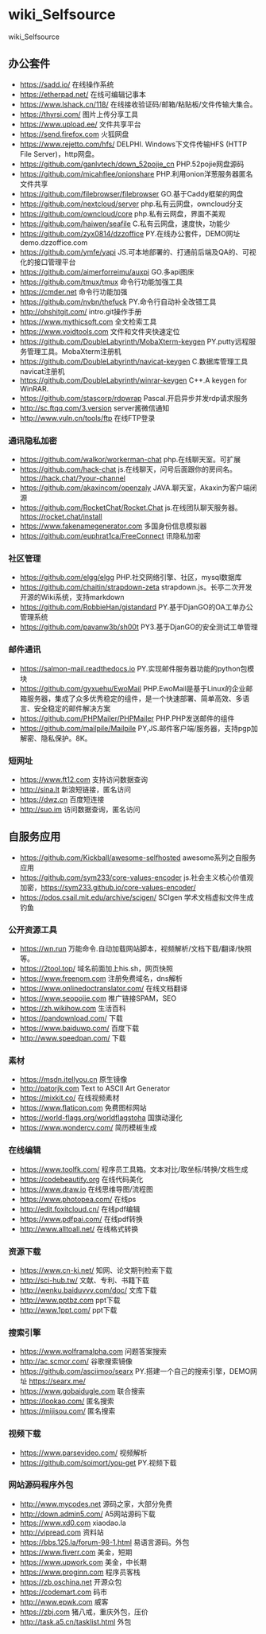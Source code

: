 # wiki_Selfsource
 wiki_Selfsource
## 办公套件
- https://sadd.io/ 在线操作系统
- https://etherpad.net/ 在线可编辑记事本
- https://www.lshack.cn/118/    在线接收验证码/邮箱/粘贴板/文件传输大集合。
- https://thyrsi.com/ 图片上传分享工具
- https://www.upload.ee/ 文件共享平台
- https://send.firefox.com 火狐网盘
- https://www.rejetto.com/hfs/    DELPHI. Windows下文件传输HFS (HTTP File Server)，http网盘。
- https://github.com/ganlvtech/down_52pojie_cn    PHP.52pojie网盘源码
- https://github.com/micahflee/onionshare    PHP.利用onion洋葱服务器匿名文件共享
- https://github.com/filebrowser/filebrowser    GO.基于Caddy框架的网盘
- https://github.com/nextcloud/server    php.私有云网盘，owncloud分支
- https://github.com/owncloud/core    php.私有云网盘，界面不美观
- https://github.com/haiwen/seafile    C.私有云网盘，速度快，功能少
- https://github.com/zyx0814/dzzoffice    PY.在线办公套件，DEMO网址demo.dzzoffice.com
- https://github.com/ymfe/yapi    JS.可本地部署的、打通前后端及QA的、可视化的接口管理平台
- https://github.com/aimerforreimu/auxpi    GO.多api图床
- https://github.com/tmux/tmux    命令行功能加强工具
- https://cmder.net    命令行功能加强
- https://github.com/nvbn/thefuck    PY.命令行自动补全改错工具
- http://ohshitgit.com/    intro.git操作手册
- https://www.mythicsoft.com    全文检索工具
- https://www.voidtools.com    文件和文件夹快速定位
- https://github.com/DoubleLabyrinth/MobaXterm-keygen    PY.putty远程服务管理工具。MobaXterm注册机
- https://github.com/DoubleLabyrinth/navicat-keygen    C.数据库管理工具navicat注册机
- https://github.com/DoubleLabyrinth/winrar-keygen    C++.A keygen for WinRAR.
- https://github.com/stascorp/rdpwrap    Pascal.开启异步并发rdp请求服务
- http://sc.ftqq.com/3.version    server酱微信通知
- http://www.vuln.cn/tools/ftp    在线FTP登录
### 通讯隐私加密
- https://github.com/walkor/workerman-chat    php.在线聊天室。可扩展
- https://github.com/hack-chat    js.在线聊天，问号后面跟你的房间名。https://hack.chat/?your-channel
- https://github.com/akaxincom/openzaly    JAVA.聊天室，Akaxin为客户端闭源
- https://github.com/RocketChat/Rocket.Chat    js.在线团队聊天服务器。https://rocket.chat/install
- https://www.fakenamegenerator.com    多国身份信息模拟器
- https://github.com/euphrat1ca/FreeConnect    讯隐私加密
### 社区管理
- https://github.com/elgg/elgg    PHP.社交网络引擎、社区，mysql数据库
- https://github.com/chaitin/strapdown-zeta    strapdown.js。长亭二次开发开源的Wiki系统，支持markdown
- https://github.com/RobbieHan/gistandard    PY.基于DjanGO的OA工单办公管理系统
- https://github.com/pavanw3b/sh00t    PY3.基于DjanGO的安全测试工单管理
### 邮件通讯
- https://salmon-mail.readthedocs.io    PY.实现邮件服务器功能的python包模块
- https://github.com/gyxuehu/EwoMail    PHP.EwoMail是基于Linux的企业邮箱服务器，集成了众多优秀稳定的组件，是一个快速部署、简单高效、多语言、安全稳定的邮件解决方案
- https://github.com/PHPMailer/PHPMailer       PHP.PHP发送邮件的组件
- https://github.com/mailpile/Mailpile    PY,JS.邮件客户端/服务器，支持pgp加解密、隐私保护。8K。
### 短网址
- https://www.ft12.com    支持访问数据查询
- http://sina.lt    新浪短链接，匿名访问
- https://dwz.cn    百度短连接
- http://suo.im    访问数据查询，匿名访问
## 自服务应用
- https://github.com/Kickball/awesome-selfhosted    awesome系列之自服务应用
- https://github.com/sym233/core-values-encoder    js.社会主义核心价值观加密，https://sym233.github.io/core-values-encoder/
- https://pdos.csail.mit.edu/archive/scigen/ SCIgen    学术文档虚拟文件生成钓鱼
### 公开资源工具
- https://wn.run    万能命令.自动加载网站脚本，视频解析/文档下载/翻译/快照等。
- https://2tool.top/    域名前面加上his.sh，网页快照
- https://www.freenom.com    注册免费域名，dns解析
- https://www.onlinedoctranslator.com/    在线文档翻译
- https://www.seopojie.com    推广链接SPAM，SEO
- https://zh.wikihow.com 生活百科
- https://pandownload.com/ 下载
- https://www.baiduwp.com/ 百度下载
- http://www.speedpan.com/ 下载
### 素材
- https://msdn.itellyou.cn 原生镜像
- http://patorjk.com Text to ASCII Art Generator
- https://mixkit.co/ 在线视频素材
- https://www.flaticon.com 免费图标网站
- https://world-flags.org/worldflagstoha    国旗动漫化
- https://www.wondercv.com/ 简历模板生成
### 在线编辑
- https://www.toolfk.com/ 程序员工具箱。文本对比/取坐标/转换/文档生成
- https://codebeautify.org 在线代码美化
- https://www.draw.io 在线思维导图/流程图
- https://www.photopea.com/ 在线ps
- http://edit.foxitcloud.cn/ 在线pdf编辑
- https://www.pdfpai.com/ 在线pdf转换
- http://www.alltoall.net/ 在线格式转换
### 资源下载
- https://www.cn-ki.net/    知网、论文期刊检索下载
- http://sci-hub.tw/    文献、专利、书籍下载
- http://wenku.baiduvvv.com/doc/    文库下载
- http://www.pptbz.com    ppt下载
- http://www.1ppt.com/    ppt下载
### 搜索引擎
- https://www.wolframalpha.com    问题答案搜索
- http://ac.scmor.com/ 谷歌搜索镜像
- https://github.com/asciimoo/searx    PY.搭建一个自己的搜索引擎，DEMO网址 https://searx.me/
- https://www.gobaidugle.com 联合搜索
- https://lookao.com/ 匿名搜索
- https://mijisou.com/ 匿名搜索
### 视频下载
- https://www.parsevideo.com/    视频解析
- https://github.com/soimort/you-get    PY.视频下载
### 网站源码程序外包
- http://www.mycodes.net    源码之家，大部分免费
- http://down.admin5.com/    A5网站源码下载
- https://www.xd0.com    xiaodao.la
- http://vipread.com    资料站
- https://bbs.125.la/forum-98-1.html    易语言源码。外包
- https://www.fiverr.com    美金，短期
- https://www.upwork.com     美金，中长期
- https://www.proginn.com    程序员客栈
- https://zb.oschina.net    开源众包
- https://codemart.com    码市
- http://www.epwk.com    威客
- https://zbj.com    猪八戒，重庆外包，压价
- http://task.a5.cn/tasklist.html    外包